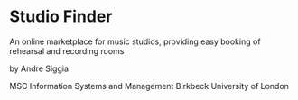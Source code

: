 # Studio Finder

An online marketplace for music studios, providing easy booking of rehearsal and recording rooms

by Andre Siggia

MSC Information Systems and Management
Birkbeck University of London
